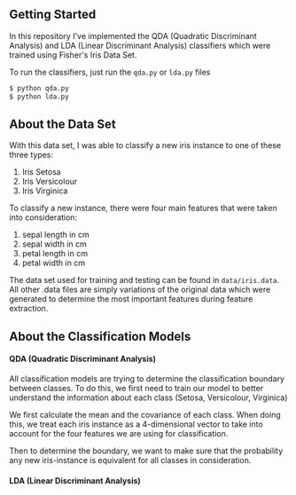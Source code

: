 ## Getting Started
In this repository I've implemented the QDA (Quadratic Discriminant Analysis) and LDA (Linear Discriminant Analysis) classifiers which were trained using Fisher's Iris Data Set.

To run the classifiers, just run the `qda.py` or `lda.py` files
```bash
$ python qda.py
$ python lda.py
```

## About the Data Set
With this data set, I was able to classify a new iris instance to one of these three types:
1. Iris Setosa
2. Iris Versicolour
3. Iris Virginica

To classify a new instance, there were four main features that were taken into consideration:
1. sepal length in cm 
2. sepal width in cm 
3. petal length in cm 
4. petal width in cm

The data set used for training and testing can be found in `data/iris.data`. All other .data files are simply variations of the original data which were generated to determine the most important features during feature extraction.

## About the Classification Models
#### QDA (Quadratic Discriminant Analysis)
All classification models are trying to determine the classification boundary between classes. To do this, we first need to train our model to better understand the information about each class (Setosa, Versicolour, Virginica)

We first calculate the mean and the covariance of each class. When doing this, we treat each iris instance as a 4-dimensional vector to take into account for the four features we are using for classification.

Then to determine the boundary, we want to make sure that the probability any new iris-instance is equivalent for all classes in consideration.

#### LDA (Linear Discriminant Analysis)

